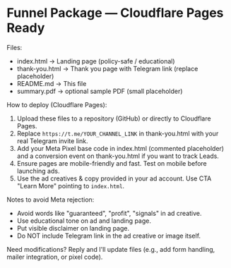 # Funnel Package — Cloudflare Pages Ready

Files:
- index.html          -> Landing page (policy-safe / educational)
- thank-you.html      -> Thank you page with Telegram link (replace placeholder)
- README.md           -> This file
- summary.pdf         -> optional sample PDF (small placeholder)

How to deploy (Cloudflare Pages):
1. Upload these files to a repository (GitHub) or directly to Cloudflare Pages.
2. Replace `https://t.me/YOUR_CHANNEL_LINK` in thank-you.html with your real Telegram invite link.
3. Add your Meta Pixel base code in index.html (commented placeholder) and a conversion event on thank-you.html if you want to track Leads.
4. Ensure pages are mobile-friendly and fast. Test on mobile before launching ads.
5. Use the ad creatives & copy provided in your ad account. Use CTA "Learn More" pointing to `index.html`.

Notes to avoid Meta rejection:
- Avoid words like "guaranteed", "profit", "signals" in ad creative.
- Use educational tone on ad and landing page.
- Put visible disclaimer on landing page.
- Do NOT include Telegram link in the ad creative or image itself.

Need modifications? Reply and I'll update files (e.g., add form handling, mailer integration, or pixel code).

